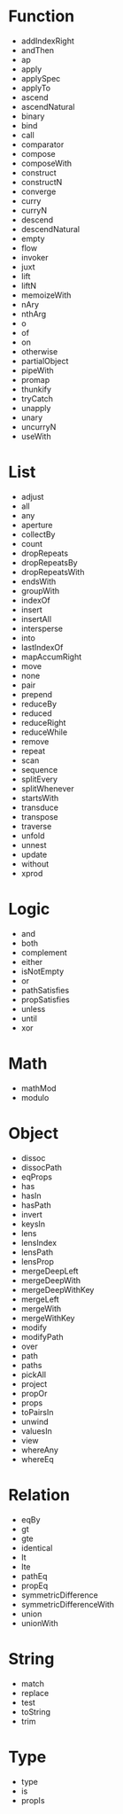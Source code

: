 # Function

- addIndexRight
- andThen
- ap
- apply
- applySpec
- applyTo
- ascend
- ascendNatural
- binary
- bind
- call
- comparator
- compose
- composeWith
- construct
- constructN
- converge
- curry
- curryN
- descend
- descendNatural
- empty
- flow
- invoker
- juxt
- lift
- liftN
- memoizeWith
- nAry
- nthArg
- o
- of
- on
- otherwise
- partialObject
- pipeWith
- promap
- thunkify
- tryCatch
- unapply
- unary
- uncurryN
- useWith

# List

- adjust
- all
- any
- aperture
- collectBy
- count
- dropRepeats
- dropRepeatsBy
- dropRepeatsWith
- endsWith
- groupWith
- indexOf
- insert
- insertAll
- intersperse
- into
- lastIndexOf
- mapAccumRight
- move
- none
- pair
- prepend
- reduceBy
- reduced
- reduceRight
- reduceWhile
- remove
- repeat
- scan
- sequence
- splitEvery
- splitWhenever
- startsWith
- transduce
- transpose
- traverse
- unfold
- unnest
- update
- without
- xprod

# Logic

- and
- both
- complement
- either
- isNotEmpty
- or
- pathSatisfies
- propSatisfies
- unless
- until
- xor

# Math

- mathMod
- modulo

# Object

- dissoc
- dissocPath
- eqProps
- has
- hasIn
- hasPath
- invert
- keysIn
- lens
- lensIndex
- lensPath
- lensProp
- mergeDeepLeft
- mergeDeepWith
- mergeDeepWithKey
- mergeLeft
- mergeWith
- mergeWithKey
- modify
- modifyPath
- over
- path
- paths
- pickAll
- project
- propOr
- props
- toPairsIn
- unwind
- valuesIn
- view
- whereAny
- whereEq

# Relation

- eqBy
- gt
- gte
- identical
- lt
- lte
- pathEq
- propEq
- symmetricDifference
- symmetricDifferenceWith
- union
- unionWith

# String

- match
- replace
- test
- toString
- trim

# Type

- type
- is
- propIs
